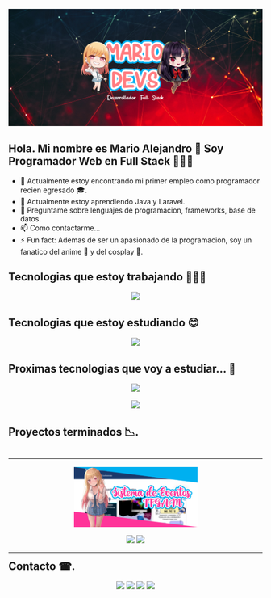 ![Mario Ale - Programador Web](https://raw.githubusercontent.com/MarioAlive99/MarioAlive99/master/assets/mario_devs_banner.png)

## Hola. Mi nombre es Mario Alejandro 👋 Soy Programador Web en Full Stack 👨🏼‍💻
- 🔭 Actualmente estoy encontrando mi primer empleo como programador recien egresado 🎓.
- 🌱 Actualmente estoy aprendiendo Java y Laravel.
- 💬 Preguntame sobre lenguajes de programacion, frameworks, base de datos.
- 📫 Como contactarme...
- ⚡ Fun fact: Ademas de ser un apasionado de la programacion, soy un fanatico del anime 📕 y del cosplay 👚.

## Tecnologias que estoy trabajando 👨🏼‍🎓
<p align="center">
  <a href="https://skillicons.dev">
    <img src="https://skillicons.dev/icons?i=html,css,js,php,mysql,git" />
  </a>
</p>

## Tecnologias que estoy estudiando 😊
<p align="center">
  <a href="https://skillicons.dev">
    <img src="https://skillicons.dev/icons?i=angular,java,laravel,spring,hibernate" />
  </a>
</p>

## Proximas tecnologias que voy a estudiar... 🤞
<p align="center">
  <a href="https://skillicons.dev">
    <img src="https://skillicons.dev/icons?i=postgres,mongodb,aws,vue,jenkins,nextjs,nodejs" />
  </a>
</p>
<p align="center">
  <a href="https://skillicons.dev">
    <img src="https://skillicons.dev/icons?i=azure,bootstrap,docker,express,firebase,react,tailwind" />
  </a>
</p>

## Proyectos terminados 📉.
<table align="left">
  <tr border="none">
    <td width="100%" align="center">
      <p align="center">
       <a href="#" title="Go to Source">
          <img align="center" width=50% src="https://raw.githubusercontent.com/MarioAlive99/MarioAlive99/main/assets/Banner%20Sistema%20Eventos%20ITGAM.png"   alt="VIDEO" /></a>
        </p>
      <p align="center">
          <a href="https://www.gamadero.tecnm.mx/CODEFESTITGAM/" target="blank"><img align="center" src="https://img.shields.io/website-up-down-green-red/http/monip.org.svg" /></a>
          <a href="https://github.com/MarioAlive99/sistemaeventositgam.github.io" target="blank"><img align="center" src="https://img.shields.io/badge/GitHub-100000?style=for-the-badge&logo=github&logoColor=white"/></a>
      </p> 
  </td>
  </tr>
</table>

## Contacto ☎.
<p align="center">
  <a href="https://skillicons.dev">
    <a href="https://www.google.com.mx/?hl=es"><img src="https://skillicons.dev/icons?i=gmail" /></a>
    <a href="https://www.linkedin.com/in/mario-5a13871a7/"><img src="https://skillicons.dev/icons?i=linkedin" /></a>
    <a href=""><img src="https://skillicons.dev/icons?i=instagram" /></a>
    <a href="https://github.com/MarioAlive99"><img src="https://skillicons.dev/icons?i=github" /></a>
  </a>
</p>
